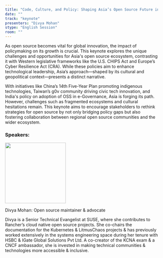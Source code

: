 ```yaml
---
title: "Code, Culture, and Policy: Shaping Asia’s Open Source Future in a Global Context"
date: ""
track: "keynote"
presenters: "Divya Mohan"
stype: "English Session"
room: ""
---
```


As open source becomes vital for global innovation, the impact of policymaking on its growth is crucial. This keynote explores the unique challenges and opportunities for Asia's open source ecosystem, contrasting it with Western legislative frameworks like the U.S. CHIPS Act and Europe’s Cyber Resilience Act (CRA). While these policies aim to enhance technological leadership, Asia’s approach—shaped by its cultural and geopolitical context—presents a distinct narrative.

With initiatives like China’s 14th Five-Year Plan promoting indigenous technologies, Taiwan’s g0v community driving civic tech innovation, and India's policy on adoption of OSS in e-Governance, Asia is forging its path. However, challenges such as fragmented ecosystems and cultural hesitations remain. This keynote aims to encourage stakeholders to rethink strategies for open source by not only bridging policy gaps but also fostering collaboration between regional open source communities and the wider ecosystem. 

### Speakers:


<img src="https://sessionize.com/image/8870-400o400o1-PDR3hsSKRCfWb1Fbh3WVdT.jpg" width="200" /><br/>

Divya Mohan: Open source maintainer & advocate

Divya is a Senior Technical Evangelist at SUSE, where she contributes to Rancher’s cloud native open source projects. She co-chairs the documentation for the Kubernetes & LitmusChaos projects & has previously worked extensively in the systems engineering space during her tenure with HSBC & IGate Global Solutions Pvt Ltd. A co-creator of the KCNA exam & a CNCF ambassador, she is invested in making technical communities & technologies more accessible & inclusive.